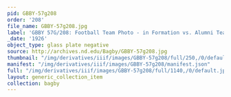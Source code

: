 ```yaml
---
pid: GBBY-57g208
order: '208'
file_name: GBBY-57g208.jpg
label: 'GBBY 57G/208: Football Team Photo - in Formation vs. Alumni Team - 1926'
_date: '1926'
object_type: glass plate negative
source: http://archives.nd.edu/Bagby/GBBY-57g208.jpg
thumbnail: "/img/derivatives/iiif/images/GBBY-57g208/full/250,/0/default.jpg"
manifest: "/img/derivatives/iiif/images/GBBY-57g208/manifest.json"
full: "/img/derivatives/iiif/images/GBBY-57g208/full/1140,/0/default.jpg"
layout: generic_collection_item
collection: bagby
---
```

